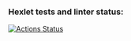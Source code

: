 ### Hexlet tests and linter status:
[![Actions Status](https://github.com/Artur-Sg/frontend-project-44/actions/workflows/hexlet-check.yml/badge.svg)](https://github.com/Artur-Sg/frontend-project-44/actions)